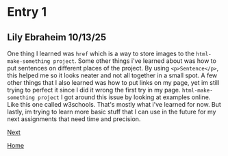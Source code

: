 # Entry 1
Lily Ebraheim 10/13/25
---

One thing I learned was `href` which is a way to store images to the `html-make-something project`. Some other things i've learned about was how to put sentences on different places of the project. By using `<p>Sentence</p>`, this helped me so it looks neater and not all together in a small spot. A few other things that I also learned was how to put links on my page, yet im still trying to perfect it since I did it wrong the first try in my page. `html-make-something project` I got around this issue by looking at examples online. Like this one called w3schools. That's mostly what i've learned for now. But lastly, im trying to learn more basic stuff that I can use in the future for my next assignments that need time and precision. 

[Next](entry02.md)

[Home](../README.md)
